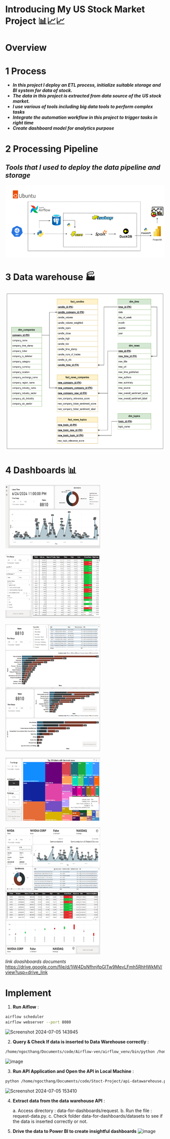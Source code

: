 <h1>Introducing My US Stock Market Project 📊📈📈 </h1>

<h1>Overview</h1>

# 1 Process

- **_In this project I deploy an ETL process, initialize suitable storage and BI system for data of stock._** 
- **_The data in this project is extracted from data source of the US stock market._**
- **_I use various of tools including big data tools to perform complex tasks_**
- **_Integrate the automation workflow in this project to trigger tasks in right time_**
- **_Create dashboard model for analytics purpose_**


# 2 Processing Pipeline
## _Tools that I used to deploy the data pipeline and storage_

<img src="img\Project Architect.png" alt="Processing Pipeline">  


# 3 Data warehouse  🏭

 <img src="img\Galaxy Schema.png" alt="Schema" width="600" height="500">

# 4 Dashboards 📊

<div style="display: flex; flex-wrap: wrap; gap: 20px;">
    <img src="dashboards/dashboard1.png" alt="Dashboard 1" width="300" height="200">
    <img src="dashboards/dashboard2.png" alt="Dashboard 2" width="300" height="200">
    <img src="dashboards/dashboard3.png" alt="Dashboard 3" width="300" height="200">
</div>

<div style="display: flex; flex-wrap: wrap; gap: 20px;">
    <img src="dashboards/dashboard4.png" alt="Dashboard 4" width="300" height="200">
    <img src="dashboards/dashboard5.png" alt="Dashboard 5" width="300" height="200">
    <img src="dashboards/dashboard6.png" alt="Dashboard 6" width="300" height="200">
</div>

<div style="display: flex; flex-wrap: wrap; gap: 20px;">
    <img src="dashboards/dashboard7.png" alt="Dashboard 7" width="300" height="200">
</div>


 _link doashboards documents_
https://drive.google.com/file/d/1jW4DsNfhnjfpGlTw9MevLFmh5RhHWkMV/view?usp=drive_link

<h1>Implement</h1>

1. **Run Aiflow** :

 ```Bash
 airflow scheduler
 airflow webserver --port 8080
 ```
![Screenshot 2024-07-05 143945](https://github.com/Mynamethang/Stock-Company-DataEngineering-Project/assets/109019819/97c162df-6a6f-42ec-8d0d-2a0425f67637)


2. **Query & Check If data is inserted to Data Warehouse correctly** :
 ```Bash
 /home/ngocthang/Documents/code/Airflow-ven/airflow_venv/bin/python /home/ngocthang/Documents/code/Stoct-Project/SQL/config-datawarehouse/config.py
 ```
![image](https://github.com/Mynamethang/Stock-Company-DataEngineering-Project/assets/109019819/a562615d-511a-417c-9274-2d4fa2738d97)

3. **Run API Application and Open the API in Local Machine** :
 ```Bash
 python /home/ngocthang/Documents/code/Stoct-Project/api-datawarehouse.py
 ```
![Screenshot 2024-07-05 153410](https://github.com/Mynamethang/Stock-Company-DataEngineering-Project/assets/109019819/e8f1171d-4814-40a2-9e3d-f31ab04eadd1)

4. **Extract data from the data warehouse API** :
   
   a. Access directory : data-for-dashboards/request.
   b. Run the file : request-data.py.
   c. Check folder data-for-dashboards/datasets to see if the data is inserted correctly or not.

5. **Drive the data to Power BI to create insightful dashboards**
   ![image](https://github.com/Mynamethang/Stock-Company-DataEngineering-Project/assets/109019819/de91461b-1cd8-4ff7-b3a1-0736619d626c)






